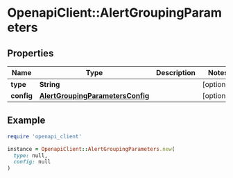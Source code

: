 # OpenapiClient::AlertGroupingParameters

## Properties

| Name | Type | Description | Notes |
| ---- | ---- | ----------- | ----- |
| **type** | **String** |  | [optional] |
| **config** | [**AlertGroupingParametersConfig**](AlertGroupingParametersConfig.md) |  | [optional] |

## Example

```ruby
require 'openapi_client'

instance = OpenapiClient::AlertGroupingParameters.new(
  type: null,
  config: null
)
```

